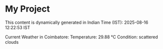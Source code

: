 # My Project

This content is dynamically generated in Indian Time (IST): 2025-08-16 12:22:53 IST


Current Weather in Coimbatore:
Temperature: 29.88 °C
Condition: scattered clouds
